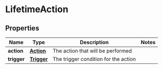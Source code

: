 
# LifetimeAction

## Properties
Name | Type | Description | Notes
------------ | ------------- | ------------- | -------------
**action** | [**Action**](Action.md) | The action that will be performed | 
**trigger** | [**Trigger**](Trigger.md) | The trigger condition for the action | 



